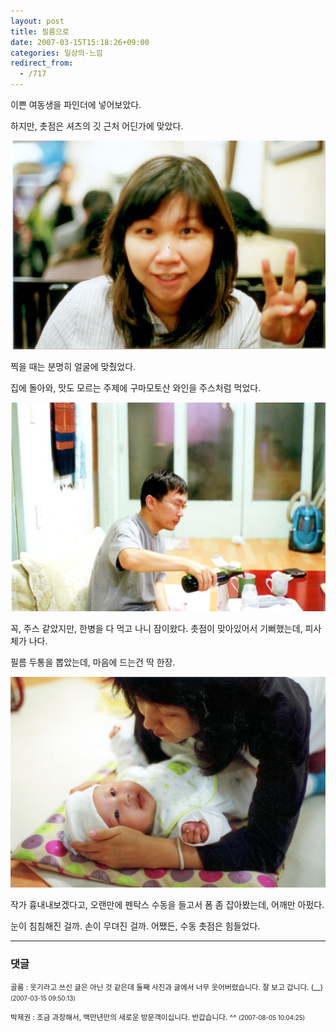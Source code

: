 ```yaml
---
layout: post
title: 필름으로
date: 2007-03-15T15:18:26+09:00
categories: 일상의-느낌
redirect_from:
  - /717
---
```


이쁜 여동생을 파인더에 넣어보았다.

하지만, 촛점은 셔츠의 깃 근처 어딘가에 맞았다.

![ ](/assets/media/uploads_2007_03_Untitled-2.jpg)

찍을 때는 분명히 얼굴에 맞췄었다.

집에 돌아와, 맛도 모르는 주제에 구마모토산 와인을 주스처럼 먹었다.

![ ](/assets/media/uploads_2007_03_Untitled-3.jpg)

꼭, 주스 같았지만, 한병을 다 먹고 나니 잠이왔다. 촛점이 맞아있어서 기뻐했는데, 피사체가 나다.

필름 두통을 뽑았는데, 마음에 드는건 딱 한장.

![ ](/assets/media/uploads_2007_03_Untitled-1.jpg)

작가 흉내내보겠다고, 오랜만에 펜탁스 수동을 들고서 폼 좀 잡아봤는데, 어깨만 아펐다.

눈이 침침해진 걸까. 손이 무뎌진 걸까. 어쨌든, 수동 촛점은 힘들었다.

* * *

### 댓글



<!--- cmt:1097 --->
<!--- mail: --->
<!--- parent:0 --->

<small>골룸 : 웃기라고 쓰신 글은 아닌 것 같은데 둘째 사진과 글에서 너무 웃어버렸습니다. 잘 보고 갑니다. (__) <small>(2007-03-15 09:50:13)</small></small>


<!--- cmt:1098 --->
<!--- mail: --->
<!--- parent:1097 --->

<small>박제권 : 조금 과장해서, 백만년만의 새로운 방문객이십니다. 반갑습니다. ^^ <small>(2007-08-05 10:04:25)</small></small>

